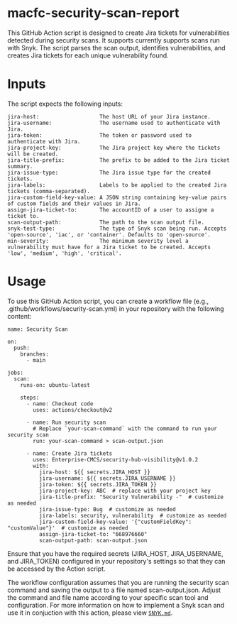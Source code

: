 # macfc-security-scan-report
This GitHub Action script is designed to create Jira tickets for vulnerabilities detected during security scans. It supports currently supports scans run with Snyk. The script parses the scan output, identifies vulnerabilities, and creates Jira tickets for each unique vulnerability found.

# Inputs
The script expects the following inputs:
```
jira-host:                   The host URL of your Jira instance.
jira-username:               The username used to authenticate with Jira.
jira-token:                  The token or password used to authenticate with Jira.
jira-project-key:            The Jira project key where the tickets will be created.
jira-title-prefix:           The prefix to be added to the Jira ticket summary.
jira-issue-type:             The Jira issue type for the created tickets.
jira-labels:                 Labels to be applied to the created Jira tickets (comma-separated).
jira-custom-field-key-value: A JSON string containing key-value pairs of custom fields and their values in Jira.
assign-jira-ticket-to:       The accountID of a user to assigne a ticket to.
scan-output-path:            The path to the scan output file.
snyk-test-type:              The type of Snyk scan being run. Accepts 'open-source', 'iac', or 'container'. Defaults to 'open-source'.
min-severity:                The minimum severity level a vulnerability must have for a Jira ticket to be created. Accepts 'low', 'medium', 'high', 'critical'.
```
# Usage

To use this GitHub Action script, you can create a workflow file (e.g., .github/workflows/security-scan.yml) in your repository with the following content:
```
name: Security Scan

on:
  push:
    branches:
      - main

jobs:
  scan:
    runs-on: ubuntu-latest
    
    steps:
      - name: Checkout code
        uses: actions/checkout@v2
        
      - name: Run security scan
        # Replace `your-scan-command` with the command to run your security scan
        run: your-scan-command > scan-output.json
      
      - name: Create Jira tickets
        uses: Enterprise-CMCS/security-hub-visibility@v1.0.2
        with:
          jira-host: ${{ secrets.JIRA_HOST }}
          jira-username: ${{ secrets.JIRA_USERNAME }}
          jira-token: ${{ secrets.JIRA_TOKEN }}
          jira-project-key: ABC  # replace with your project key
          jira-title-prefix: "Security Vulnerability -"  # customize as needed
          jira-issue-type: Bug  # customize as needed
          jira-labels: security, vulnerability  # customize as needed
          jira-custom-field-key-value: '{"customFieldKey": "customValue"}'  # customize as needed
          assign-jira-ticket-to: "668976660"
          scan-output-path: scan-output.json
```

Ensure that you have the required secrets (JIRA_HOST, JIRA_USERNAME, and JIRA_TOKEN) configured in your repository's settings so that they can be accessed by the Action script.

The workflow configuration assumes that you are running the security scan command and saving the output to a file named scan-output.json. Adjust the command and file name according to your specific scan tool and configuration. For more information on how to implement a Snyk scan and use it in conjuction with this action, please view [`SNYK.md`](./SNYK.md).